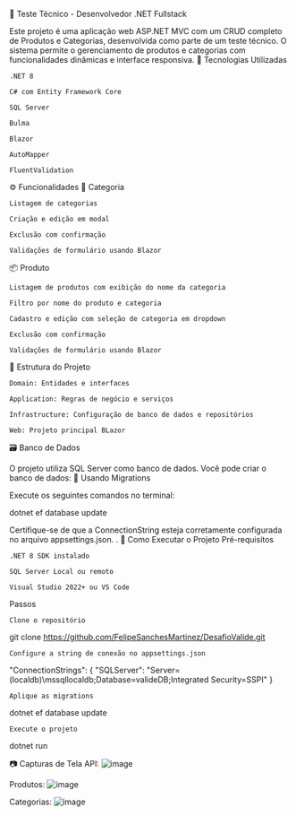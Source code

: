 🛒 Teste Técnico - Desenvolvedor .NET Fullstack

Este projeto é uma aplicação web ASP.NET MVC com um CRUD completo de Produtos e Categorias, desenvolvida como parte de um teste técnico. O sistema permite o gerenciamento de produtos e categorias com funcionalidades dinâmicas e interface responsiva.
📌 Tecnologias Utilizadas

    .NET 8 

    C# com Entity Framework Core

    SQL Server

    Bulma

    Blazor 

    AutoMapper

    FluentValidation

⚙️ Funcionalidades
📁 Categoria

    Listagem de categorias

    Criação e edição em modal 

    Exclusão com confirmação

    Validações de formulário usando Blazor

📦 Produto

    Listagem de produtos com exibição do nome da categoria

    Filtro por nome do produto e categoria

    Cadastro e edição com seleção de categoria em dropdown

    Exclusão com confirmação

    Validações de formulário usando Blazor

📐 Estrutura do Projeto

    Domain: Entidades e interfaces

    Application: Regras de negócio e serviços

    Infrastructure: Configuração de banco de dados e repositórios

    Web: Projeto principal BLazor  

🗃️ Banco de Dados

O projeto utiliza SQL Server como banco de dados. Você pode criar o banco de dados:
🔸 Usando Migrations

Execute os seguintes comandos no terminal:

dotnet ef database update

Certifique-se de que a ConnectionString esteja corretamente configurada no arquivo appsettings.json.
.
🚀 Como Executar o Projeto
Pré-requisitos

    .NET 8 SDK instalado

    SQL Server Local ou remoto

    Visual Studio 2022+ ou VS Code

Passos

    Clone o repositório

git clone https://github.com/FelipeSanchesMartinez/DesafioValide.git

    Configure a string de conexão no appsettings.json

"ConnectionStrings": {
  "SQLServer": "Server=(localdb)\\mssqllocaldb;Database=valideDB;Integrated Security=SSPI"
}

    Aplique as migrations

dotnet ef database update

    Execute o projeto

dotnet run

📷 Capturas de Tela 
API:
![image](https://github.com/user-attachments/assets/d8084c89-d6c0-4c00-9b2a-d4602e7016e8)

Produtos:
![image](https://github.com/user-attachments/assets/90cbe6a2-d2fb-47e1-a80e-e2166ec17cb4)

Categorias:
![image](https://github.com/user-attachments/assets/ba6cf4ad-56cb-4133-bfae-fbc176680534)


